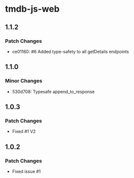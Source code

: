 # tmdb-js-web

## 1.1.2

### Patch Changes

- ce01160: #6 Added type-safety to all getDetails endpoints

## 1.1.0

### Minor Changes

- 530d708: Typesafe append_to_response

## 1.0.3

### Patch Changes

- Fixed #1 V2

## 1.0.2

### Patch Changes

- Fixed issue #1
